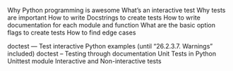 Why Python programming is awesome
What’s an interactive test
Why tests are important
How to write Docstrings to create tests
How to write documentation for each module and function
What are the basic option flags to create tests
How to find edge cases

doctest — Test interactive Python examples (until “26.2.3.7. Warnings” included)
doctest – Testing through documentation
Unit Tests in Python
Unittest module
Interactive and Non-interactive tests
